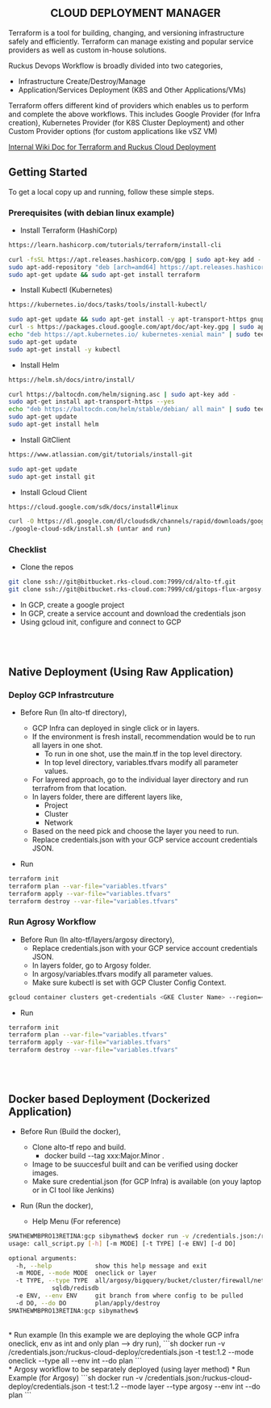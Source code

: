 <h2 align="center">CLOUD DEPLOYMENT MANAGER</h2>


Terraform is a tool for building, changing, and versioning infrastructure safely and efficiently. Terraform can manage existing and popular service providers as well as custom in-house solutions.

Ruckus Devops Workflow is broadly divided into two categories,
    <ul style="padding-left:20px">
      <li>Infrastructure Create/Destroy/Manage</li>
      <li>Application/Services Deployment (K8S and Other Applications/VMs)</li>
    </ul>
      
Terraform offers different kind of providers which enables us to perform and complete the above workflows. This includes Google Provider (for Infra creation), Kubernetes Provider (for K8S Cluster Deployment) and other Custom Provider options (for custom applications like vSZ VM)

<a href="https://jira-wiki.ruckuswireless.com/display/KUMO/Ruckus+Cloud+Continuous+Deployment">Internal Wiki Doc for Terraform and Ruckus Cloud Deployment</a>


## Getting Started

To get a local copy up and running, follow these simple steps.

### Prerequisites (with debian linux example)

* Install Terraform (HashiCorp)
```sh
https://learn.hashicorp.com/tutorials/terraform/install-cli

curl -fsSL https://apt.releases.hashicorp.com/gpg | sudo apt-key add -
sudo apt-add-repository "deb [arch=amd64] https://apt.releases.hashicorp.com $(lsb_release -cs) main"
sudo apt-get update && sudo apt-get install terraform
```
* Install Kubectl (Kubernetes)
```sh
https://kubernetes.io/docs/tasks/tools/install-kubectl/

sudo apt-get update && sudo apt-get install -y apt-transport-https gnupg2 curl
curl -s https://packages.cloud.google.com/apt/doc/apt-key.gpg | sudo apt-key add -
echo "deb https://apt.kubernetes.io/ kubernetes-xenial main" | sudo tee -a /etc/apt/sources.list.d/kubernetes.list
sudo apt-get update
sudo apt-get install -y kubectl
```
* Install Helm
```sh
https://helm.sh/docs/intro/install/

curl https://baltocdn.com/helm/signing.asc | sudo apt-key add -
sudo apt-get install apt-transport-https --yes
echo "deb https://baltocdn.com/helm/stable/debian/ all main" | sudo tee /etc/apt/sources.list.d/helm-stable-debian.list
sudo apt-get update
sudo apt-get install helm
```
* Install GitClient
```sh
https://www.atlassian.com/git/tutorials/install-git

sudo apt-get update
sudo apt-get install git
```
* Install Gcloud Client
```sh
https://cloud.google.com/sdk/docs/install#linux

curl -O https://dl.google.com/dl/cloudsdk/channels/rapid/downloads/google-cloud-sdk-313.0.0-linux-x86_64.tar.gz
./google-cloud-sdk/install.sh (untar and run)
``` 


### Checklist 

* Clone the repos
```sh
git clone ssh://git@bitbucket.rks-cloud.com:7999/cd/alto-tf.git
git clone ssh://git@bitbucket.rks-cloud.com:7999/cd/gitops-flux-argosy.git
```
* In GCP, create a google project
* In GCP, create a service account and download the credentials json
* Using gcloud init, configure and connect to GCP


<br><br>
## Native Deployment (Using Raw Application)

### Deploy GCP Infrastrcuture

* Before Run (In alto-tf directory),
	* GCP Infra can deployed in single click or in layers.
	* If the environment is fresh install, recommendation would be to run all layers in one shot.
		* To run in one shot, use the main.tf in the top level directory.
		* In top level directory, variables.tfvars modify all parameter values.
	* For layered approach, go to the individual layer directory and run terrafrom from that location.
	* In layers folder, there are different layers like,
		* Project
		* Cluster
		* Network
	* Based on the need pick and choose the layer you need to run.
	* Replace credentials.json with your GCP service account credentials JSON.

* Run
```sh
terraform init
terraform plan --var-file="variables.tfvars"
terraform apply --var-file="variables.tfvars"
terraform destroy --var-file="variables.tfvars"
```

### Run Agrosy Workflow

* Before Run (In alto-tf/layers/argosy directory),
	* Replace credentials.json with your GCP service account credentials JSON.
	* In layers folder, go to Argosy folder.
	* In argosy/variables.tfvars modify all parameter values.
	* Make sure kubectl is set with GCP Cluster Config Context.
```sh
gcloud container clusters get-credentials <GKE Cluster Name> --region=<Region Name>
```

* Run
```sh
terraform init
terraform plan --var-file="variables.tfvars"
terraform apply --var-file="variables.tfvars"
terraform destroy --var-file="variables.tfvars"
```


<br><br>
## Docker based Deployment (Dockerized Application)

* Before Run (Build the docker),
	* Clone alto-tf repo and build.
		* docker build --tag xxx:Major.Minor .
	* Image to be suuccesful built and can be verified using docker images.
	* Make sure credential.json (for GCP Infra) is available (on youy laptop or in CI tool like Jenkins)
	
* Run (Run the docker),
	* Help Menu (For reference)
```sh
SMATHEWMBPRO13RETINA:gcp sibymathew$ docker run -v /credentials.json:/ruckus-cloud-deploy/credentials.json -t test:1.2
usage: call_script.py [-h] [-m MODE] [-t TYPE] [-e ENV] [-d DO]

optional arguments:
  -h, --help            show this help message and exit
  -m MODE, --mode MODE  oneclick or layer
  -t TYPE, --type TYPE  all/argosy/bigquery/bucket/cluster/firewall/network/pg
			sqldb/redisdb
  -e ENV, --env ENV     git branch from where config to be pulled
  -d DO, --do DO        plan/apply/destroy
SMATHEWMBPRO13RETINA:gcp sibymathew$ 
```
<br>
	* Run example (In this example we are deploying the whole GCP infra oneclick, env as int and only plan --> dry run),
```sh
docker run -v /credentials.json:/ruckus-cloud-deploy/credentials.json -t test:1.2 --mode oneclick --type all --env int --do plan
```
<br>
	* Argosy workflow to be separately deployed (using layer method)
	* Run Example (for Argosy)
```sh
docker run -v /credentials.json:/ruckus-cloud-deploy/credentials.json -t test:1.2 --mode layer --type argosy --env int --do plan
```
